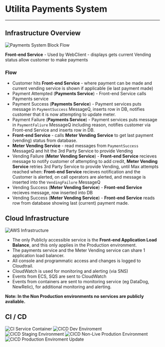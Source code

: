 # Utilita Payments System
-------------------------
  
  
## Infrastructure Overview

![Payments System Block Flow](Utilita-Block-Flow2-With-Payment-Success.svg 'Block Flow Payments System')
  

**Front-end Service** - Used by WebClient - displays gets current Vending status allow customer to make payments

### Flow
  - Customer hits **Front-end Service** - where payment can be made and current vending service is shown if applicable (ie last payment made)
  - Payment Attempted (**Payments Service**) - Front-end Service calls Payments service
  - Payment Success (**Payments Service**) - Payment services puts message in `PaymentSuccess` MessageQ, inserts row in DB, notifies customer that it is now attempting to update meter.
  - Payment Failure (**Payments Service**) -  Payment services puts message in `PaymentFaliure` MessageQ including reason, notifies customer via Front-end Service and inserts row in DB. 
  - **Front-end Service** - calls **Meter Vending Service** to get last payment (vending) status from database.
  - **Meter Vending Service** - read messages from `PaymentSuccess` MessageQ and hit the 3rd Party Service to provide Vending
  - Vending Failure (**Meter Vending Service**) - **Front-end Service** recieves message to notify customer of attempting to add credit, **Meter Vending Service** retries 3rd Party Service to provide Vending, until Max attempts reached when: **Front-end Service** recieves notification and the Customer is alerted, on call operators are alerted, and message is inserted into the `VendingFailure` MessageQ
  - Vending Success (**Meter Vending Service**) - **Front-end Service** recieves message, row inserted into DB
  - Vending Success (**Meter Vending Service**) - **Front-end Service** reads row from database showing last (current) payment made.
  
  
## Cloud Infrastructure


![AWS Infrastructure](Utilita-AWS-Solution-ECR.svg 'AWS Infrastructure')

  - The only Publicly accessible service is the **Front-end Application Load Balance**, and this only applies in the Production environment.
  - The payments service and the Meter Vending service can share 1 application load balancer.
  - All console and programmatic access and changes is logged to Cloudtrail.
  - CloudWatch is used for monitoring and alerting (via SNS)
  - Events from ECS, SQS are sent to CloudWatch
  - Events from containers are sent to monitoring service (eg DataDog, NewRelic), for additional monitoring and alerting.




**Note: In the Non Production environments no services are publicly avaliable.** 


## CI / CD


![CI Service Container](CICD-Dev-Container-SVC.svg 'Continous Integration - Service container Builds')
![CICD Dev Enviroment](CICD-Dev-Infrastructure.svg 'Continuous Integration and Deployment Development Environment')
![CICD Staging Environment](CICD-Staging-Environment.svg 'Continuous Integration and Deployment Staging Environment')
![CICD Non-Live Prodution Environment](CICD-Non-Live-Prodution-Environment.svg 'Continuous Integration and Deployment Non-Live Production Environment')
![CICD Production Enviroment Update](CICD-Production-Enviroment-Update.svg 'Blue / Green Deployment Production Environment')
